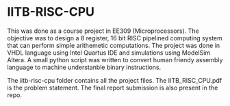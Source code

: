 # IITB-RISC-CPU

This was done as a course project in EE309 (Microprocessors). The objective was to design a 8 register, 16 bit RISC pipelined computing system that can perform simple arithemetic computations. The project was done in VHDL language using Intel Quartus 
IDE and simulations using ModelSim Altera. A small python script was written to convert human friendy assembly language to machine understanble binary instructions.

The iitb-risc-cpu folder contains all the project files. The IITB_RISC_CPU.pdf is the problem statement. The final report submission is also present in the repo. 

